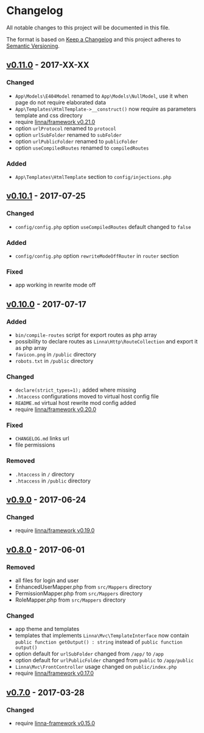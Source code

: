 
# Changelog

All notable changes to this project will be documented in this file.

The format is based on [Keep a Changelog](http://keepachangelog.com/)
and this project adheres to [Semantic Versioning](http://semver.org/).

## [v0.11.0](https://github.com/linna/app/compare/v0.10.1...v0.11.0) - 2017-XX-XX

### Changed
* `App\Models\E404Model` renamed to `App\Models\NullModel`, use it when page do not require elaborated data
* `App\Templates\HtmlTemplate->__construct()` now require as parameters template and css directory
* require [linna/framework v0.21.0](https://github.com/linna/framework/releases/tag/v0.21.0)
* option `urlProtocol` renamed to `protocol`
* option `urlSubFolder` renamed to `subFolder`
* option `urlPublicFolder` renamed to `publicFolder`
* option `useCompiledRoutes` renamed to `compiledRoutes`

### Added
* `App\Templates\HtmlTemplate` section to `config/injections.php`

## [v0.10.1](https://github.com/linna/app/compare/v0.10.0...v0.10.1) - 2017-07-25

### Changed
* `config/config.php` option `useCompiledRoutes` default changed to `false`

### Added
* `config/config.php` option `rewriteModeOffRouter` in `router` section

### Fixed
* app working in rewrite mode off

## [v0.10.0](https://github.com/linna/app/compare/v0.9.0...v0.10.0) - 2017-07-17

### Added
* `bin/compile-routes` script for export routes as php array
* possibility to declare routes as `Linna\Http\RouteCollection` and export it as php array
* `favicon.png` in `/public` directory
* `robots.txt` in `/public` directory

### Changed
* `declare(strict_types=1);` added where missing
* `.htaccess` configurations moved to virtual host config file
* `README.md` virtual host rewrite mod config added
* require [linna/framework v0.20.0](https://github.com/linna/framework/releases/tag/v0.20.0)

### Fixed
* `CHANGELOG.md` links url
* file permissions

### Removed
* `.htaccess` in `/` directory
* `.htaccess` in `/public` directory

## [v0.9.0](https://github.com/linna/app/v0.8.0...v0.9.0) - 2017-06-24

### Changed
* require [linna/framework v0.19.0](https://github.com/linna/framework/releases/tag/v0.19.0)

## [v0.8.0](https://github.com/linna/app/compare/v0.7.0...v0.8.0) - 2017-06-01

### Removed
* all files for login and user
* EnhancedUserMapper.php from `src/Mappers` directory
* PermissionMapper.php from `src/Mappers` directory
* RoleMapper.php from `src/Mappers` directory

### Changed
* app theme and templates
* templates that implements `Linna\Mvc\TemplateInterface` now contain `public function getOutput() : string` instead of `public function output()`
* option default for `urlSubFolder` changed from `/app/` to `/app`
* option default for `urlPublicFolder` changed from `public` to `/app/public`
* `Linna\Mvc\FrontController` usage changed on `public/index.php`
* require [linna/framework v0.17.0](https://github.com/linna/framework/releases/tag/v0.17.0)

## [v0.7.0](https://github.com/linna/app/compare/v0.6.1...v0.7.0) - 2017-03-28

### Changed
* require [linna-framework v0.15.0](https://github.com/linna/framework/releases/tag/v0.15.0)

